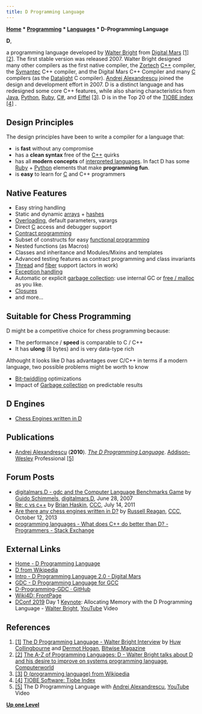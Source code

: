 ```yaml
---
title: D Programming Language
---
```

**[Home](Home "Home") * [Programming](Programming "Programming") * [Languages](Languages "Languages") * D-Programming Language**

**D**,

a programming language developed by [Walter Bright](https://en.wikipedia.org/wiki/Walter_Bright) from [Digital Mars](https://en.wikipedia.org/wiki/Digital_Mars) <a id="cite-note-1" href="#cite-ref-1">[1]</a>
<a id="cite-note-2" href="#cite-ref-2">[2]</a>.
The first stable version was released 2007. Walter Bright designed many other compilers as the first native compiler, the [Zortech](https://en.wikipedia.org/wiki/Zortech) [C++](Cpp "Cpp") compiler, the [Symantec](https://en.wikipedia.org/wiki/Symantec) C++ compiler, and the Digital Mars C++ Compiler and many [C](C "C") compilers (as the [Datalight](https://en.wikipedia.org/wiki/Datalight) C compiler).
[Andrej Alexandrescu](https://en.wikipedia.org/wiki/Andrei_Alexandrescu) joined the design and development effort in 2007. D is a distinct language and has redesigned some core C++ features, while also sharing characteristics from [Java](Java "Java"), [Python](Python "Python"), [Ruby](index.php?title=Ruby&action=edit&redlink=1 "Ruby (page does not exist)"), [C#](C_sharp "C sharp"), and [Eiffel](<https://en.wikipedia.org/wiki/Eiffel_(programming_language)>) <a id="cite-note-3" href="#cite-ref-3">[3]</a>.
D is in the Top 20 of the [TIOBE index](https://en.wikipedia.org/wiki/TIOBE_index) <a id="cite-note-4" href="#cite-ref-4">[4]</a> .

## Design Principles

The design principles have been to write a compiler for a language that:

- is **fast** without any compromise
- has a **clean syntax** free of the [C++](Cpp "Cpp") quirks
- has all **modern concepts** of [interpreted languages](https://en.wikipedia.org/wiki/Interpreted_language). In fact D has some [Ruby](index.php?title=Ruby&action=edit&redlink=1 "Ruby (page does not exist)") + [Python](Python "Python") elements that make **programming fun**.
- is **easy** to learn for [C](C "C") and C++ programmers

## Native Features

- Easy string handling
- Static and dynamic [arrays](Array "Array") + [hashes](Hash_Table "Hash Table")
- [Overloading](https://en.wikipedia.org/wiki/Function_overloading), default parameters, varargs
- Direct [C](C "C") access and debugger support
- [Contract programming](https://en.wikipedia.org/wiki/Design_by_contract)
- Subset of constructs for easy [functional programming](https://en.wikipedia.org/wiki/Functional_programming)
- Nested functions (as Macros)
- Classes and inheritance and Modules/Mixins and templates
- Advanced testing features as contract programming and class invariants
- [Thread](Thread "Thread") and [fiber](https://en.wikipedia.org/wiki/Fiber_%28computer_science%29) support (actors in work)
- [Exception handling](https://en.wikipedia.org/wiki/Exception_handling)
- Automatic or explicit [garbage collection](https://en.wikipedia.org/wiki/Garbage_collection_%28computer_science%29): use internal GC or [free / malloc](https://en.wikipedia.org/wiki/Malloc) as you like.
- [Closures](https://en.wikipedia.org/wiki/Closure_%28computer_science%29)
- and more...

## Suitable for Chess Programming

D might be a competitive choice for chess programming because:

- The performance / **speed** is comparable to C / C++
- It has **ulong** (8 bytes) and is very data-type rich

Althought it looks like D has advantages over C/C++ in terms if a modern language, two possible problems might be worth to know

- [Bit-twiddling](Bit-Twiddling "Bit-Twiddling") optimizations
- Impact of [Garbage collection](<https://en.wikipedia.org/wiki/Garbage_collection_(computer_science)>) on predictable results

## D Engines

- [Chess Engines written in D](Category:D-Proglanguage "Category:D-Proglanguage")

## Publications

- [Andrej Alexandrescu](https://en.wikipedia.org/wiki/Andrei_Alexandrescu) (**2010**). *[The D Programming Language](https://www.oreilly.com/library/view/the-d-programming/9780321659538/)*. [Addison-Wesley](https://en.wikipedia.org/wiki/Addison-Wesley) Professional <a id="cite-note-5" href="#cite-ref-5">[5]</a>

## Forum Posts

- [digitalmars.D - gdc and the Computer Language Benchmarks Game](http://www.digitalmars.com/d/archives/digitalmars/D/gdc_and_the_Computer_Language_Benchmarks_Game_55053.html#N55053) by [Guido Schimmels](Guido_Schimmels "Guido Schimmels"), [digitalmars.D](http://dlang.org/index.html), June 28, 2007
- [Re: c vs c++](http://talkchess.com/forum/viewtopic.php?topic_view=threads&p=414767&t=39683) by [Brian Haskin](index.php?title=Brian_Haskin&action=edit&redlink=1 "Brian Haskin (page does not exist)"), [CCC](CCC "CCC"), July 14, 2011
- [Are there any chess engines written in D?](http://www.talkchess.com/forum3/viewtopic.php?f=7&t=49675) by [Russell Reagan](Russell_Reagan "Russell Reagan"), [CCC](CCC "CCC"), October 12, 2013
- [programming languages - What does C++ do better than D? - Programmers - Stack Exchange](http://programmers.stackexchange.com/questions/97207/what-does-c-do-better-than-d)

## External Links

- [Home - D Programming Language](https://dlang.org/)
- [D from Wikipedia](https://en.wikipedia.org/wiki/D_programming_language)
- [Intro - D Programming Language 2.0 - Digital Mars](https://digitalmars.com/d/2.0/index.html)
- [GDC - D Programming Language for GCC](https://gdcproject.org/)
- [D-Programming-GDC · GitHub](https://github.com/D-Programming-GDC)
- [Wiki4D: FrontPage](http://www.prowiki.org/wiki4d/wiki.cgi)
- [DConf 2019](https://dconf.org/2019/index.html) Day 1 [Keynote](https://dconf.org/2019/talks/bright.html): Allocating Memory with the D Programming Language - [Walter Bright](https://en.wikipedia.org/wiki/Walter_Bright), [YouTube](https://en.wikipedia.org/wiki/YouTube) Video

## References

1. <a id="cite-ref-1" href="#cite-note-1">[1]</a> [The D Programming Language - Walter Bright Interview](http://bitwisemag.co.uk/copy/programming/d/interview/d_programming_language.html) by [Huw Collingbourne](http://bitwisemag.co.uk/copy/bios/bio_huw_collingbourne.html) and [Dermot Hogan](http://bitwisemag.co.uk/copy/bios/bio_dermot_hogan.html), [Bitwise Magazine](http://www.bitwisemag.com/index.html)
1. <a id="cite-ref-2" href="#cite-note-2">[2]</a> [The A-Z of Programming Languages: D - Walter Bright talks about D and his desire to improve on systems programming language](https://www.computerworld.com/article/3475025/the-a-z-of-programming-languages-d.html), [Computerworld](Computerworld "Computerworld")
1. <a id="cite-ref-3" href="#cite-note-3">[3]</a> [D (programming language) from Wikipedia](<https://en.wikipedia.org/wiki/D_(programming_language)>)
1. <a id="cite-ref-4" href="#cite-note-4">[4]</a> [TIOBE Software: Tiobe Index](https://www.tiobe.com/tiobe-index//)
1. <a id="cite-ref-5" href="#cite-note-5">[5]</a> The D Programming Language with [Andrei Alexandrescu](https://erdani.com/), [YouTube](https://en.wikipedia.org/wiki/YouTube) Video

**[Up one Level](Languages "Languages")**


